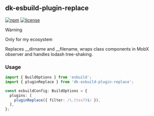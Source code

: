 ## dk-esbuild-plugin-replace

[![npm](https://img.shields.io/npm/v/dk-esbuild-plugin-replace)](https://www.npmjs.com/package/dk-esbuild-plugin-replace)
[![license](https://img.shields.io/npm/l/dk-esbuild-plugin-replace)](https://github.com/dkazakov8/esbuild-plugins/tree/master/packages/esbuild-plugin-replace/LICENSE)

> [!WARNING]
> Only for my ecosystem

Replaces __dirname and __filename, wraps class components in MobX observer and handles lodash tree-shaking.

### Usage

```typescript
import { BuildOptions } from 'esbuild';
import { pluginReplace } from 'dk-esbuild-plugin-replace';

const esbuildConfig: BuildOptions = {
  plugins: [
    pluginReplace({ filter: /\.(tsx?)$/ }),
  ],
};
```
